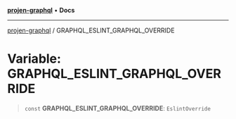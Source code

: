 [**projen-graphql**](../README.md) • **Docs**

***

[projen-graphql](../globals.md) / GRAPHQL\_ESLINT\_GRAPHQL\_OVERRIDE

# Variable: GRAPHQL\_ESLINT\_GRAPHQL\_OVERRIDE

> `const` **GRAPHQL\_ESLINT\_GRAPHQL\_OVERRIDE**: `EslintOverride`
